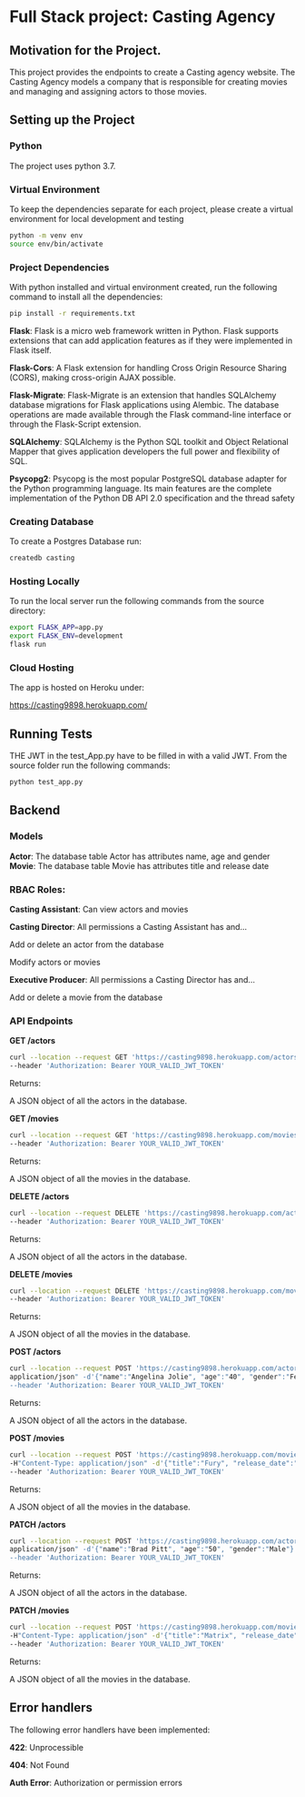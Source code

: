 # Full Stack project: Casting Agency

## Motivation for the Project.
This project provides the endpoints to create a Casting agency website. The Casting Agency models a company that is responsible for creating movies and managing and assigning actors to those movies.

## Setting up the Project

### Python
The project uses python 3.7. 

### Virtual Environment
To keep the dependencies separate for each project, please create a virtual environment for local development and testing

```bash
python -m venv env
source env/bin/activate
```

### Project Dependencies

With python installed and virtual environment created, run the following command to install all the dependencies:

```bash
pip install -r requirements.txt
```

**Flask**: Flask is a micro web framework written in Python. Flask supports extensions that can add application features as if they were implemented in Flask itself.

**Flask-Cors**: A Flask extension for handling Cross Origin Resource Sharing (CORS), making cross-origin AJAX possible.

**Flask-Migrate**: Flask-Migrate is an extension that handles SQLAlchemy database migrations for Flask applications using Alembic. The database operations are made available through the Flask command-line interface or through the Flask-Script extension.

**SQLAlchemy**: SQLAlchemy is the Python SQL toolkit and Object Relational Mapper that gives application developers the full power and flexibility of SQL.

**Psycopg2**: Psycopg is the most popular PostgreSQL database adapter for the Python programming language. Its main features are the complete implementation of the Python DB API 2.0 specification and the thread safety

### Creating Database
To create a Postgres Database run:

```bash
createdb casting
```

### Hosting Locally
To run the local server run the following commands from the source directory:
```bash
export FLASK_APP=app.py
export FLASK_ENV=development
flask run
```

### Cloud Hosting

The app is hosted on Heroku under:

https://casting9898.herokuapp.com/

## Running Tests

THE JWT in the test_App.py have to be filled in with a valid JWT. From the source folder run the following commands:
```bash
python test_app.py
```
## Backend

### Models
**Actor**: The database table Actor has attributes name, age and gender
**Movie**: The database table Movie has attributes title and release date

### RBAC Roles:

**Casting Assistant**: Can view actors and movies

**Casting Director**: All permissions a Casting Assistant has and…

Add or delete an actor from the database

Modify actors or movies

**Executive Producer**: All permissions a Casting Director has and…

Add or delete a movie from the database

### API Endpoints

**GET /actors**

```bash
curl --location --request GET 'https://casting9898.herokuapp.com/actors' \
--header 'Authorization: Bearer YOUR_VALID_JWT_TOKEN'
```
Returns:

A JSON object of all the actors in the database.

**GET /movies**
```bash
curl --location --request GET 'https://casting9898.herokuapp.com/movies' \
--header 'Authorization: Bearer YOUR_VALID_JWT_TOKEN'
```

Returns:

A JSON object of all the movies in the database.

**DELETE /actors**
```bash
curl --location --request DELETE 'https://casting9898.herokuapp.com/actors/1' \
--header 'Authorization: Bearer YOUR_VALID_JWT_TOKEN'
```

Returns:

A JSON object of all the actors in the database.

**DELETE /movies**
```bash
curl --location --request DELETE 'https://casting9898.herokuapp.com/movies/1' \
--header 'Authorization: Bearer YOUR_VALID_JWT_TOKEN'
```

Returns:

A JSON object of all the movies in the database.

**POST /actors**

```bash
curl --location --request POST 'https://casting9898.herokuapp.com/actors' \
application/json" -d'{"name":"Angelina Jolie", "age":"40", "gender":"Female"}' \
--header 'Authorization: Bearer YOUR_VALID_JWT_TOKEN'
```

Returns:

A JSON object of all the actors in the database.

**POST /movies**
```bash
curl --location --request POST 'https://casting9898.herokuapp.com/movies' \
-H"Content-Type: application/json" -d'{"title":"Fury", "release_date":"2019-01-01"}' \
--header 'Authorization: Bearer YOUR_VALID_JWT_TOKEN'
```

Returns:

A JSON object of all the movies in the database.

**PATCH /actors**
```bash
curl --location --request POST 'https://casting9898.herokuapp.com/actors/1' \
application/json" -d'{"name":"Brad Pitt", "age":"50", "gender":"Male"}' \
--header 'Authorization: Bearer YOUR_VALID_JWT_TOKEN'
```

Returns:

A JSON object of all the actors in the database.

**PATCH /movies**
```bash
curl --location --request POST 'https://casting9898.herokuapp.com/movies/1' \
-H"Content-Type: application/json" -d'{"title":"Matrix", "release_date":"2005-01-01"}' \
--header 'Authorization: Bearer YOUR_VALID_JWT_TOKEN'
```

Returns:

A JSON object of all the movies in the database.

## Error handlers

The following error handlers have been implemented:

**422**: Unprocessible

**404**: Not Found

**Auth Error**: Authorization or permission errors